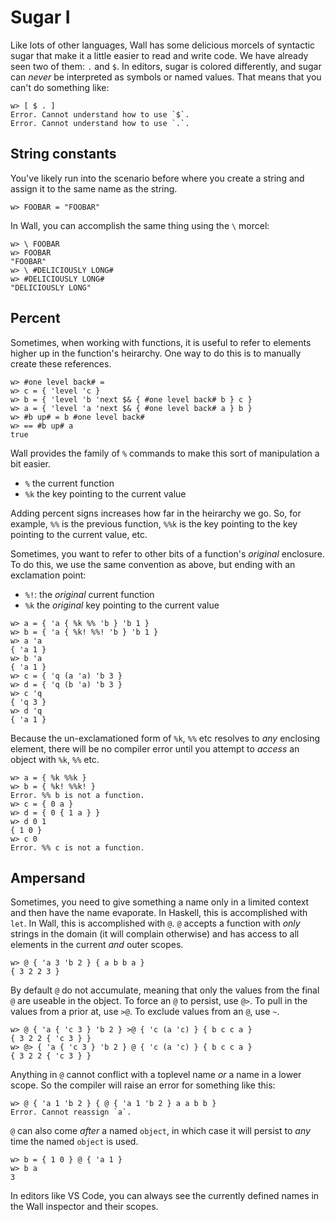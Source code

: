 # Sugar I

Like lots of other languages, Wall has some delicious morcels of syntactic sugar that make it a little easier to read and write code.  We have already seen two of them: `.` and `$`.  In editors, sugar is colored differently, and sugar can *never* be interpreted as symbols or named values.  That means that you can't do something like:

```
w> [ $ . ]
Error. Cannot understand how to use `$`.
Error. Cannot understand how to use `.`.
```

## String constants

You've likely run into the scenario before where you create a string and assign it to the same name as the string.

```
w> FOOBAR = "FOOBAR"
```

In Wall, you can accomplish the same thing using the `\` morcel:

```
w> \ FOOBAR
w> FOOBAR
"FOOBAR"
w> \ #DELICIOUSLY LONG#
w> #DELICIOUSLY LONG#
"DELICIOUSLY LONG"
```

## Percent

Sometimes, when working with functions, it is useful to refer to elements higher up in the function's heirarchy.  One way to do this is to manually create these references.

```
w> #one level back# =
w> c = { 'level 'c }
w> b = { 'level 'b 'next $& { #one level back# b } c }
w> a = { 'level 'a 'next $& { #one level back# a } b }
w> #b up# = b #one level back#
w> == #b up# a
true
```

Wall provides the family of `%` commands to make this sort of manipulation a bit easier.

- `%` the current function
- `%k` the key pointing to the current value

Adding percent signs increases how far in the heirarchy we go.  So, for example, `%%` is the previous function, `%%k` is the key pointing to the key pointing to the current value, etc.

Sometimes, you want to refer to other bits of a function's *original* enclosure.  To do this, we use the same convention as above, but ending with an exclamation point:

- `%!`: the *original* current function
- `%k` the *original* key pointing to the current value

```
w> a = { 'a { %k %% 'b } 'b 1 }
w> b = { 'a { %k! %%! 'b } 'b 1 }
w> a 'a
{ 'a 1 }
w> b 'a
{ 'a 1 }
w> c = { 'q (a 'a) 'b 3 }
w> d = { 'q (b 'a) 'b 3 }
w> c 'q
{ 'q 3 }
w> d 'q
{ 'a 1 }
```

Because the un-exclamationed form of `%k`, `%%` etc resolves to *any* enclosing element, there will be no compiler error until you attempt to *access* an object with `%k`, `%%` etc.

```
w> a = { %k %%k }
w> b = { %k! %%k! }
Error. %% b is not a function.
w> c = { 0 a }
w> d = { 0 { 1 a } }
w> d 0 1
{ 1 0 }
w> c 0
Error. %% c is not a function. 
```

## Ampersand

Sometimes, you need to give something a name only in a limited context and then have the name evaporate.  In Haskell, this is accomplished with `let`.  In Wall, this is accomplished with `@`.  `@` accepts a function with *only* strings in the domain (it will complain otherwise) and has access to all elements in the current *and* outer scopes.


```
w> @ { 'a 3 'b 2 } { a b b a }
{ 3 2 2 3 }
```

By default `@` do not accumulate, meaning that only the values from the final `@` are useable in the object.  To force an `@` to persist, use `@>`.  To pull in the values from a prior at, use `>@`.  To exclude values from an `@`, use `~`.

```
w> @ { 'a { 'c 3 } 'b 2 } >@ { 'c (a 'c) } { b c c a }
{ 3 2 2 { 'c 3 } }
w> @> { 'a { 'c 3 } 'b 2 } @ { 'c (a 'c) } { b c c a }
{ 3 2 2 { 'c 3 } }
```

Anything in `@` cannot conflict with a toplevel name *or* a name in a lower scope.  So the compiler will raise an error for something like this:

```
w> @ { 'a 1 'b 2 } { @ { 'a 1 'b 2 } a a b b }
Error. Cannot reassign `a`.
```

`@` can also come *after* a named `object`, in which case it will persist to *any* time the named `object` is used.

```
w> b = { 1 0 } @ { 'a 1 }
w> b a
3
```

In editors like VS Code, you can always see the currently defined names in the Wall inspector and their scopes.
